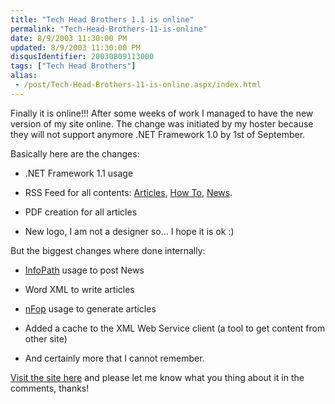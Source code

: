 ```yaml
---
title: "Tech Head Brothers 1.1 is online"
permalink: "Tech-Head-Brothers-11-is-online"
date: 8/9/2003 11:30:00 PM
updated: 8/9/2003 11:30:00 PM
disqusIdentifier: 20030809113000
tags: ["Tech Head Brothers"]
alias:
 - /post/Tech-Head-Brothers-11-is-online.aspx/index.html
---
```

Finally it is online!!! After some weeks of work I managed to have the new version of my site online. The change was initiated by my hoster because they will not support anymore .NET Framework 1.0 by 1st of September.  

Basically here are the changes:
<!-- more -->

*   .NET Framework 1.1 usage 

*   RSS Feed for all contents: [Articles](http://techheadbrothers.europe.webmatrixhosting.net/RSS.aspx?rss=articles), [How To](http://techheadbrothers.europe.webmatrixhosting.net/RSS.aspx?rss=howtos), [News](http://techheadbrothers.europe.webmatrixhosting.net/RSS.aspx?rss=news). 

*   PDF creation for all articles 

*   New logo, I am not a designer so... I hope it is ok :)


But the biggest changes where done internally:

*   [InfoPath](http://www.microsoft.com/infopath) usage to post News 

*   Word XML to write articles 

*   [nFop](http://nfop.sourceforge.net/) usage to generate articles 

*   Added a cache to the XML Web Service client (a tool to get content from other site) 

*   And certainly more that I cannot remember.


[Visit the site here](http://www.TechHeadBrothers.com) and please let me know what you thing about it in the comments, thanks!  
